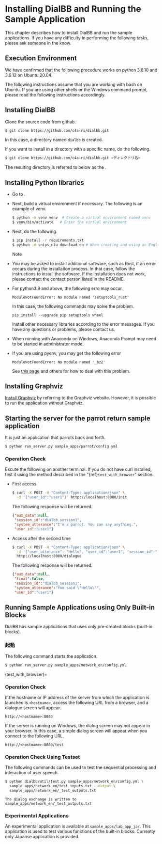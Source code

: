 # Installing DialBB and Running the Sample Application

This chapter describes how to install DialBB and run the sample applications. If you have any difficulty in performing the following tasks, please ask someone in the know.


## Execution Environment

We have confirmed that the following procedure works on python 3.8.10 and 3.9.12 on Ubuntu 20.04.

The following instructions assume that you are working with bash on Ubuntu. If you are using other shells or the Windows command prompt, please read the following instructions accordingly.

## Installing DialBB



Clone the source code from github.

```sh
$ git clone https://github.com/c4a-ri/dialbb.git
```

In this case, a directory named `dialbb` is created.

If you want to install in a directory with a specific name, do the following.


```sh
$ git clone https://github.com/c4a-ri/dialbb.git <ディレクトリ名>

```

The resulting directory is referred to below as the <DialBB directory>.



## Installing Python libraries

- Go to <DialBB directory>.

- Next, build a virtual environment if necessary. The following is an example of venv.

  ```sh
  $ python -m venv venv  # Create a virtual environment named venv
  $ venv/bin/activate   # Enter the virtual environment
  ```

- Next, do the following.


  ```sh
  $ pip install -r requirements.txt 
  $ python -m snips_nlu download en # When creating and using an English application
  ```


  Note

 - You may be asked to install additional software, such as Rust, if an error occurs during the installation process. In that case, follow the instructions to install the software. If the installation does not work, please contact the contact person listed in the README.

  - For python3.9 and above, the following erro may occur. 
  
    ```
	ModuleNotFoundError: No module named 'setuptools_rust'
    ```

     In this case, the following commands may solve the problem. 
	
	```
	pip install --upgrade pip setuptools wheel
    ```

     Install other necessary libraries according to the error messages. If you have any questions or
problems, please contact us.
	 


  - When running with Anaconda on Windows, Anaconda Prompt may need to be started in administrator
mode.

  - If you are using pyenv, you may get the following error

    ```
    ModuleNotFoundError: No module named '_bz2' 
    ```
    
    See [this page](https://stackoverflow.com/questions/60775172/pyenvs-python-is-missing-bzip2-module) and others for how to deal with this problem.

## Installing Graphviz

[Install Graphviz](https://graphviz.org/download/) by referring to the Graphviz website. However, it is possible to run the application without Graphviz.


## Starting the server for the parrot return sample application

It is just an application that parrots back and forth.

```sh
$ python run_server.py sample_apps/parrot/config.yml
```


### Operation Check


Excute the following on another terminal. If you do not have curl installed, test it using the method described in the "{ref}`test_with_browser`" section.


- First access

  ```sh
  $ curl -X POST -H "Content-Type: application/json" \
    -d '{"user_id":"user1"}' http://localhost:8080/init
  ```
   The following response will be returned.

  ```json
  {"aux_data":null, 
   "session_id":"dialbb_session1", 
   "system_utterance":"I'm a parrot. You can say anything.", 
   "user_id":"user1"}
  ```

- Access after the second time

  ```sh
  $ curl -X POST -H "Content-Type: application/json" \
    -d '{"user_utterance": "Hello", "user_id":"user1", "session_id":"dialbb_session1"}' \
    http://localhost:8080/dialogue
  ```

   The following response will be returned.

  ```json
  {"aux_data":null,
   "final":false,
   "session_id":"dialbb_session1",
   "system_utterance":"You said \"Hello\"",
   "user_id":"user1"}
  ```

## Running Sample Applications using Only Built-in Blocks

DialBB has sample applications that uses only pre-created blocks (built-in blocks).

### 起動

The following command starts the application.


  ```sh
  $ python run_server.py sample_apps/network_en/config.yml 
  ```

(test_with_browser)=
### Operation Check

If the hostname or IP address of the server from which the application is launched is `<hostname>`, access the following URL from a browser, and a dialogue screen will appear.

```
http://<hostname>:8080 
```

If the server is running on Windows, the dialog screen may not appear in your browser. In this case, a simple dialog screen will appear when you connect to the following URL.

```
http://<hostname>:8080/test
```

### Operation Check Using Testset

The following commands can be used to test the sequential processing and interaction of user speech.

   ```sh
   $ python dialbb/util/test.py sample_apps/network_en/config.yml \
     sample_apps/network_en/test_inputs.txt --output \
     sample_apps/network_en/_test_outputs.txt
   ```

    The dialog exchange is written to sample_apps/network_en/_test_outputs.txt

### Experimental Applications

An experimental application is available at `sample_apps/lab_app_ja/`. This application is used to test various functions of the built-in blocks. Currently only Japanse application is provided.
